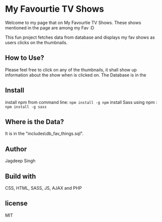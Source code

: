 # My Favourtie TV Shows

Welcome to my page that on My Favourtie TV Shows.
These shows mentioned in the page are among my Fav :D

This fun project fetches data from database and displays my fav
shows as users clicks on the thumbnails.

## How to Use?

Please feel free to click on any of the thumbnails, it shall show up
information about the show when is clicked on. The Database is in the

## Install

install npm from command line: `npm install -g npm`
install Sass using npm : `npm install -g sass`

## Where is the Data?

It is in the "includes\db_fav_things.sql".

## Author

Jagdeep Singh

## Build with

CSS, HTML, SASS, JS, AJAX and PHP

## license

MIT
